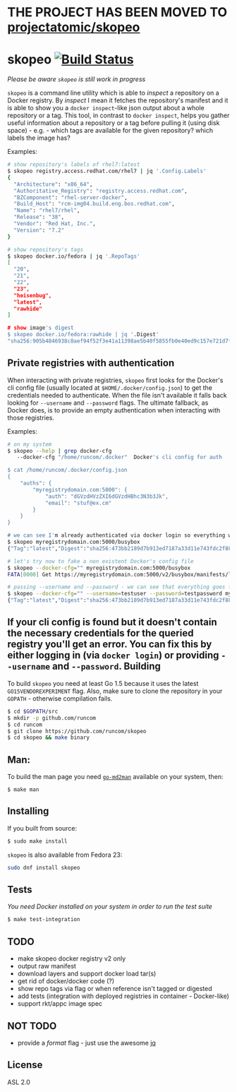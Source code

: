 THE PROJECT HAS BEEN MOVED TO [projectatomic/skopeo](https://github.com/projectatomic/skopeo)
=
skopeo [![Build Status](https://travis-ci.org/runcom/skopeo.svg?branch=master)](https://travis-ci.org/runcom/skopeo)
=

_Please be aware `skopeo` is still work in progress_

`skopeo` is a command line utility which is able to _inspect_ a repository on a Docker registry.
By _inspect_ I mean it fetches the repository's manifest and it is able to show you a `docker inspect`-like
json output about a whole repository or a tag. This tool, in contrast to `docker inspect`, helps you gather useful information about
a repository or a tag before pulling it (using disk space) - e.g. - which tags are available for the given repository? which labels the image has?

Examples:
```sh
# show repository's labels of rhel7:latest
$ skopeo registry.access.redhat.com/rhel7 | jq '.Config.Labels'
{
  "Architecture": "x86_64",
  "Authoritative_Registry": "registry.access.redhat.com",
  "BZComponent": "rhel-server-docker",
  "Build_Host": "rcm-img04.build.eng.bos.redhat.com",
  "Name": "rhel7/rhel",
  "Release": "38",
  "Vendor": "Red Hat, Inc.",
  "Version": "7.2"
}

# show repository's tags
$ skopeo docker.io/fedora | jq '.RepoTags'
[
  "20",
  "21",
  "22",
  "23",
  "heisenbug",
  "latest",
  "rawhide"
]

# show image's digest
$ skopeo docker.io/fedora:rawhide | jq '.Digest'
"sha256:905b4846938c8aef94f52f3e41a11398ae5b40f5855fb0e40ed9c157e721d7f8"
```

Private registries with authentication
-
When interacting with private registries, `skopeo` first looks for the Docker's cli config file (usually located at `$HOME/.docker/config.json`) to get the credentials needed to authenticate. When the file isn't available it falls back looking for `--username` and `--password` flags. The ultimate fallback, as Docker does, is to provide an empty authentication when interacting with those registries.

Examples:
```sh
# on my system
$ skopeo --help | grep docker-cfg
   --docker-cfg "/home/runcom/.docker"	Docker's cli config for auth

$ cat /home/runcom/.docker/config.json
{
	"auths": {
		"myregistrydomain.com:5000": {
			"auth": "dGVzdHVzZXI6dGVzdHBhc3N3b3Jk",
			"email": "stuf@ex.cm"
		}
	}
}

# we can see I'm already authenticated via docker login so everything will be fine
$ skopeo myregistrydomain.com:5000/busybox
{"Tag":"latest","Digest":"sha256:473bb2189d7b913ed7187a33d11e743fdc2f88931122a44d91a301b64419f092","RepoTags":["latest"],"Comment":"","Created":"2016-01-15T18:06:41.282540103Z","ContainerConfig":{"Hostname":"aded96b43f48","Domainname":"","User":"","AttachStdin":false,"AttachStdout":false,"AttachStderr":false,"Tty":false,"OpenStdin":false,"StdinOnce":false,"Env":null,"Cmd":["/bin/sh","-c","#(nop) CMD [\"sh\"]"],"Image":"9e77fef7a1c9f989988c06620dabc4020c607885b959a2cbd7c2283c91da3e33","Volumes":null,"WorkingDir":"","Entrypoint":null,"OnBuild":null,"Labels":null},"DockerVersion":"1.8.3","Author":"","Config":{"Hostname":"aded96b43f48","Domainname":"","User":"","AttachStdin":false,"AttachStdout":false,"AttachStderr":false,"Tty":false,"OpenStdin":false,"StdinOnce":false,"Env":null,"Cmd":["sh"],"Image":"9e77fef7a1c9f989988c06620dabc4020c607885b959a2cbd7c2283c91da3e33","Volumes":null,"WorkingDir":"","Entrypoint":null,"OnBuild":null,"Labels":null},"Architecture":"amd64","Os":"linux"}

# let's try now to fake a non existent Docker's config file
$ skopeo --docker-cfg="" myregistrydomain.com:5000/busybox
FATA[0000] Get https://myregistrydomain.com:5000/v2/busybox/manifests/latest: no basic auth credentials

# passing --username and --password - we can see that everything goes fine
$ skopeo --docker-cfg="" --username=testuser --password=testpassword myregistrydomain.com:5000/busybox
{"Tag":"latest","Digest":"sha256:473bb2189d7b913ed7187a33d11e743fdc2f88931122a44d91a301b64419f092","RepoTags":["latest"],"Comment":"","Created":"2016-01-15T18:06:41.282540103Z","ContainerConfig":{"Hostname":"aded96b43f48","Domainname":"","User":"","AttachStdin":false,"AttachStdout":false,"AttachStderr":false,"Tty":false,"OpenStdin":false,"StdinOnce":false,"Env":null,"Cmd":["/bin/sh","-c","#(nop) CMD [\"sh\"]"],"Image":"9e77fef7a1c9f989988c06620dabc4020c607885b959a2cbd7c2283c91da3e33","Volumes":null,"WorkingDir":"","Entrypoint":null,"OnBuild":null,"Labels":null},"DockerVersion":"1.8.3","Author":"","Config":{"Hostname":"aded96b43f48","Domainname":"","User":"","AttachStdin":false,"AttachStdout":false,"AttachStderr":false,"Tty":false,"OpenStdin":false,"StdinOnce":false,"Env":null,"Cmd":["sh"],"Image":"9e77fef7a1c9f989988c06620dabc4020c607885b959a2cbd7c2283c91da3e33","Volumes":null,"WorkingDir":"","Entrypoint":null,"OnBuild":null,"Labels":null},"Architecture":"amd64","Os":"linux"}
```
If your cli config is found but it doesn't contain the necessary credentials for the queried registry
you'll get an error. You can fix this by either logging in (via `docker login`) or providing `--username`
and `--password`.
Building
-
To build `skopeo` you need at least Go 1.5 because it uses the latest `GO15VENDOREXPERIMENT` flag. Also, make sure to clone the repository in your `GOPATH` - otherwise compilation fails.
```sh
$ cd $GOPATH/src
$ mkdir -p github.com/runcom
$ cd runcom
$ git clone https://github.com/runcom/skopeo
$ cd skopeo && make binary
```
Man:
-
To build the man page you need [`go-md2man`](https://github.com/cpuguy83/go-md2man) available on your system, then:
```
$ make man
```
Installing
-
If you built from source:
```sh
$ sudo make install
```
`skopeo` is also available from Fedora 23:
```sh
sudo dnf install skopeo
```
Tests
-
_You need Docker installed on your system in order to run the test suite_
```sh
$ make test-integration
```
TODO
-
- make skopeo docker registry v2 only
- output raw manifest
- download layers and support docker load tar(s)
- get rid of docker/docker code (?)
- show repo tags via flag or when reference isn't tagged or digested
- add tests (integration with deployed registries in container - Docker-like)
- support rkt/appc image spec

NOT TODO
-
- provide a _format_ flag - just use the awesome [jq](https://stedolan.github.io/jq/)

License
-
ASL 2.0
